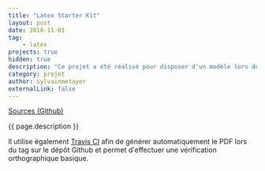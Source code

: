```yaml
---
title: "Latex Starter Kit"
layout: post
date: 2018-11-01
tag: 
    - latex
projects: true
hidden: true
description: "Ce projet a été réalisé pour disposer d'un modèle lors de la réalisation d'écrits avec LateX."
category: projet
author: sylvainmetayer
externalLink: false
---
```


[Sources (Github)](https://github.com/sylvainmetayer/LaTeX-starterkit)

{{ page.description }}

Il utilise également [Travis CI](https://travis-ci.org/) afin de générer automatiquement le PDF lors du tag sur le dépôt Github et permet d'effectuer une vérification orthographique basique.
